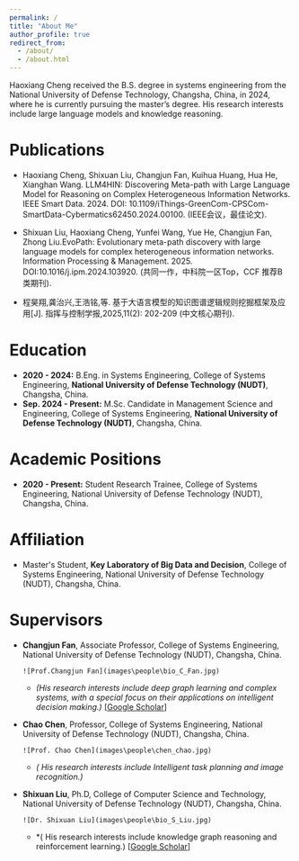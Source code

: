 ```yaml
---
permalink: /
title: "About Me"
author_profile: true
redirect_from: 
  - /about/
  - /about.html
---
```

Haoxiang Cheng received the B.S. degree in systems engineering from the National University of Defense Technology, Changsha, China, in 2024, where he is currently pursuing the master’s degree. His research interests include large language models and knowledge reasoning.

<!-- Research Interests
======
*   **2020 - 2024:** B.Eng. in Systems Engineering, College of Systems Engineering, **National University of Defense Technology (NUDT)**, Changsha, China.
*   **Sep. 2024 - Present:** M.Sc. Candidate in Management Science and Engineering, College of Systems Engineering, **National University of Defense Technology (NUDT)**, Changsha, China. -->


Publications
======
* Haoxiang Cheng, Shixuan Liu, Changjun Fan, Kuihua Huang, Hua He, Xianghan Wang. LLM4HIN: Discovering Meta-path with Large Language Model for Reasoning on Complex Heterogeneous Information Networks. IEEE Smart Data. 2024. DOI: 10.1109/iThings-GreenCom-CPSCom-SmartData-Cybermatics62450.2024.00100. (IEEE会议，最佳论文).

* Shixuan Liu, Haoxiang Cheng, Yunfei Wang, Yue He, Changjun Fan, Zhong Liu.EvoPath: Evolutionary meta-path discovery with large language models for complex heterogeneous information networks. Information Processing & Management. 2025. DOI:10.1016/j.ipm.2024.103920. (共同一作，中科院一区Top，CCF 推荐B 类期刊).

* 程昊翔,龚治兴,王浩铭,等. 基于大语言模型的知识图谱逻辑规则挖掘框架及应用[J]. 指挥与控制学报,2025,11(2): 202-209 (中文核心期刊).


Education
======
*   **2020 - 2024:** B.Eng. in Systems Engineering, College of Systems Engineering, **National University of Defense Technology (NUDT)**, Changsha, China.
*   **Sep. 2024 - Present:** M.Sc. Candidate in Management Science and Engineering, College of Systems Engineering, **National University of Defense Technology (NUDT)**, Changsha, China.

Academic Positions
======
*   **2020 - Present:** Student Research Trainee, College of Systems Engineering, National University of Defense Technology (NUDT), Changsha, China.

Affiliation
======
*   Master's Student, **Key Laboratory of Big Data and Decision**, College of Systems Engineering, National University of Defense Technology (NUDT), Changsha, China.

Supervisors
======
*   **Changjun Fan**, Associate Professor, College of Systems Engineering, National University of Defense Technology (NUDT), Changsha, China.

    `![Prof.Changjun Fan](images\people\bio_C_Fan.jpg)`
    *   *(His research interests include deep graph learning and complex systems, with a special focus on their applications on intelligent decision making.)* [[Google Scholar](https://scholar.google.com/citations?user=1v4qzYsAAAAJ&hl=en)]

*   **Chao Chen**, Professor, College of Systems Engineering, National University of Defense Technology (NUDT), Changsha, China.
    
     `![Prof. Chao Chen](images\people\chen_chao.jpg)`
    *   *( His research interests include Intelligent task planning and image recognition.)*

*   **Shixuan Liu**,  Ph.D, College of Computer Science and Technology, National University of Defense Technology (NUDT), Changsha, China.

    `![Dr. Shixuan Liu](images\people\bio_S_Liu.jpg)`
    *   *( His research interests include knowledge graph reasoning and reinforcement learning.)  [[Google Scholar](https://scholar.google.com/citations?user=1v4qzYsAAAAJ&hl=en)]


<!-- A data-driven personal website
======
Like many other Jekyll-based GitHub Pages templates, Academic Pages makes you separate the website's content from its form. The content & metadata of your website are in structured Markdown files, while various other files constitute the theme, specifying how to transform that content & metadata into HTML pages. You keep these various Markdown (.md), YAML (.yml), HTML, and CSS files in a public GitHub repository. Each time you commit and push an update to the repository, the [GitHub pages](https://pages.github.com/) service creates static HTML pages based on these files, which are hosted on GitHub's servers free of charge.

Many of the features of dynamic content management systems (like Wordpress) can be achieved in this fashion, using a fraction of the computational resources and with far less vulnerability to hacking and DDoSing. You can also modify the theme to your heart's content without touching the content of your site. If you get to a point where you've broken something in Jekyll/HTML/CSS beyond repair, your Markdown files describing your talks, publications, etc. are safe. You can rollback the changes or even delete the repository and start over - just be sure to save the Markdown files! You can also write scripts that process the structured data on the site, such as [this one](https://github.com/academicpages/academicpages.github.io/blob/master/talkmap.ipynb) that analyzes metadata in pages about talks to display [a map of every location you've given a talk](https://academicpages.github.io/talkmap.html).

For those users that need more advanced functionality, the template also supports the following popular tools:
- [MathJax](https://www.mathjax.org/) for mathematical equations
- [Mermaid](https://mermaid.js.org/) for diagraming
- [Plotly](https://plotly.com/javascript/) for plotting

Getting started
======
1. Register a GitHub account if you don't have one and confirm your e-mail (required!)
1. Fork [this template](https://github.com/academicpages/academicpages.github.io) by clicking the "Use this template" button in the top right. 
1. Go to the repository's settings (rightmost item in the tabs that start with "Code", should be below "Unwatch"). Rename the repository "[your GitHub username].github.io", which will also be your website's URL.
1. Set site-wide configuration and create content & metadata (see below -- also see [this set of diffs](http://archive.is/3TPas) showing what files were changed to set up [an example site](https://getorg-testacct.github.io) for a user with the username "getorg-testacct")
1. Upload any files (like PDFs, .zip files, etc.) to the files/ directory. They will appear at https://[your GitHub username].github.io/files/example.pdf.  
1. Check status by going to the repository settings, in the "GitHub pages" section

Site-wide configuration
------
The main configuration file for the site is in the base directory in [_config.yml](https://github.com/academicpages/academicpages.github.io/blob/master/_config.yml), which defines the content in the sidebars and other site-wide features. You will need to replace the default variables with ones about yourself and your site's github repository. The configuration file for the top menu is in [_data/navigation.yml](https://github.com/academicpages/academicpages.github.io/blob/master/_data/navigation.yml). For example, if you don't have a portfolio or blog posts, you can remove those items from that navigation.yml file to remove them from the header. 

Create content & metadata
------
For site content, there is one Markdown file for each type of content, which are stored in directories like _publications, _talks, _posts, _teaching, or _pages. For example, each talk is a Markdown file in the [_talks directory](https://github.com/academicpages/academicpages.github.io/tree/master/_talks). At the top of each Markdown file is structured data in YAML about the talk, which the theme will parse to do lots of cool stuff. The same structured data about a talk is used to generate the list of talks on the [Talks page](https://academicpages.github.io/talks), each [individual page](https://academicpages.github.io/talks/2012-03-01-talk-1) for specific talks, the talks section for the [CV page](https://academicpages.github.io/cv), and the [map of places you've given a talk](https://academicpages.github.io/talkmap.html) (if you run this [python file](https://github.com/academicpages/academicpages.github.io/blob/master/talkmap.py) or [Jupyter notebook](https://github.com/academicpages/academicpages.github.io/blob/master/talkmap.ipynb), which creates the HTML for the map based on the contents of the _talks directory).

**Markdown generator**

The repository includes [a set of Jupyter notebooks](https://github.com/academicpages/academicpages.github.io/tree/master/markdown_generator
) that converts a CSV containing structured data about talks or presentations into individual Markdown files that will be properly formatted for the Academic Pages template. The sample CSVs in that directory are the ones I used to create my own personal website at stuartgeiger.com. My usual workflow is that I keep a spreadsheet of my publications and talks, then run the code in these notebooks to generate the Markdown files, then commit and push them to the GitHub repository.

How to edit your site's GitHub repository
------
Many people use a git client to create files on their local computer and then push them to GitHub's servers. If you are not familiar with git, you can directly edit these configuration and Markdown files directly in the github.com interface. Navigate to a file (like [this one](https://github.com/academicpages/academicpages.github.io/blob/master/_talks/2012-03-01-talk-1.md) and click the pencil icon in the top right of the content preview (to the right of the "Raw | Blame | History" buttons). You can delete a file by clicking the trashcan icon to the right of the pencil icon. You can also create new files or upload files by navigating to a directory and clicking the "Create new file" or "Upload files" buttons. 

Example: editing a Markdown file for a talk
![Editing a Markdown file for a talk](/images/editing-talk.png)

For more info
------
More info about configuring Academic Pages can be found in [the guide](https://academicpages.github.io/markdown/), the [growing wiki](https://github.com/academicpages/academicpages.github.io/wiki), and you can always [ask a question on GitHub](https://github.com/academicpages/academicpages.github.io/discussions). The [guides for the Minimal Mistakes theme](https://mmistakes.github.io/minimal-mistakes/docs/configuration/) (which this theme was forked from) might also be helpful. -->
